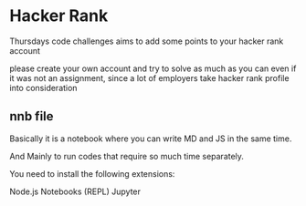 # Hacker Rank 

Thursdays code challenges aims to add some points to your hacker rank account

please create your own account and try to solve as much as you can even if it was not an assignment, since a lot of employers take hacker rank profile into consideration

## nnb file
Basically it is a notebook where you can write MD and JS in the same time.

And Mainly to run codes that require so much time separately.

You need to install the following extensions:

Node.js Notebooks (REPL)
Jupyter 